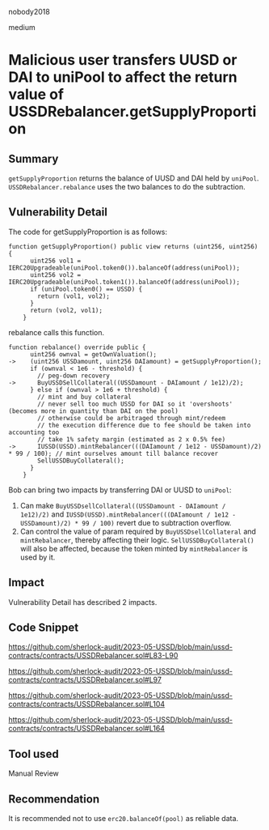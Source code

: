 nobody2018

medium

# Malicious user transfers UUSD or DAI to uniPool to affect the return value of USSDRebalancer.getSupplyProportion

## Summary

`getSupplyProportion` returns the balance of UUSD and DAI held by `uniPool`. `USSDRebalancer.rebalance` uses the two balances to do the subtraction.

## Vulnerability Detail

The code for getSupplyProportion is as follows:

```solidity
function getSupplyProportion() public view returns (uint256, uint256) {
      uint256 vol1 = IERC20Upgradeable(uniPool.token0()).balanceOf(address(uniPool));
      uint256 vol2 = IERC20Upgradeable(uniPool.token1()).balanceOf(address(uniPool));
      if (uniPool.token0() == USSD) {
        return (vol1, vol2);
      }
      return (vol2, vol1);
    }
```

rebalance calls this function.

```solidity
function rebalance() override public {
      uint256 ownval = getOwnValuation();
->    (uint256 USSDamount, uint256 DAIamount) = getSupplyProportion();
      if (ownval < 1e6 - threshold) {
        // peg-down recovery
->      BuyUSSDSellCollateral((USSDamount - DAIamount / 1e12)/2);
      } else if (ownval > 1e6 + threshold) {
        // mint and buy collateral
        // never sell too much USSD for DAI so it 'overshoots' (becomes more in quantity than DAI on the pool)
        // otherwise could be arbitraged through mint/redeem
        // the execution difference due to fee should be taken into accounting too
        // take 1% safety margin (estimated as 2 x 0.5% fee)
->      IUSSD(USSD).mintRebalancer(((DAIamount / 1e12 - USSDamount)/2) * 99 / 100); // mint ourselves amount till balance recover
        SellUSSDBuyCollateral();
      }
    }
```

Bob can bring two impacts by transferring DAI or UUSD to `uniPool`:

1.  Can make `BuyUSSDsellCollateral((USSDamount - DAIamount / 1e12)/2)` and `IUSSD(USSD).mintRebalancer(((DAIamount / 1e12 - USSDamount)/2) * 99 / 100)` revert due to subtraction overflow.
2.  Can control the value of param required by `BuyUSSDsellCollateral` and `mintRebalancer`, thereby affecting their logic. `SellUSSDBuyCollateral()` will also be affected, because the token minted by `mintRebalancer` is used by it.

## Impact

Vulnerability Detail has described 2 impacts.

## Code Snippet

https://github.com/sherlock-audit/2023-05-USSD/blob/main/ussd-contracts/contracts/USSDRebalancer.sol#L83-L90

https://github.com/sherlock-audit/2023-05-USSD/blob/main/ussd-contracts/contracts/USSDRebalancer.sol#L97

https://github.com/sherlock-audit/2023-05-USSD/blob/main/ussd-contracts/contracts/USSDRebalancer.sol#L104

https://github.com/sherlock-audit/2023-05-USSD/blob/main/ussd-contracts/contracts/USSDRebalancer.sol#L164

## Tool used

Manual Review

## Recommendation

It is recommended not to use `erc20.balanceOf(pool)` as reliable data.